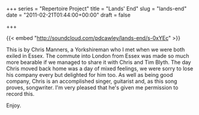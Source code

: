 +++
series = "Repertoire Project"
title = "Lands' End"
slug = "lands-end"
date = "2011-02-21T01:44:00+00:00"
draft = false

+++

{{< embed "http://soundcloud.com/pdcawley/lands-end/s-0xYEc" >}}
<!--more-->

This is by Chris Manners, a Yorkshireman who I met when we were both exiled in Essex. The commute into London from Essex was made so much more bearable if we managed to share it with Chris and Tim Blyth. The day Chris moved back home was a day of mixed feelings, we were sorry to lose his company every but delighted for him too. As well as being good company, Chris is an accomplished singer, guitarist and, as this song proves, songwriter. I'm very pleased that he's given me permission to record this.

Enjoy.
